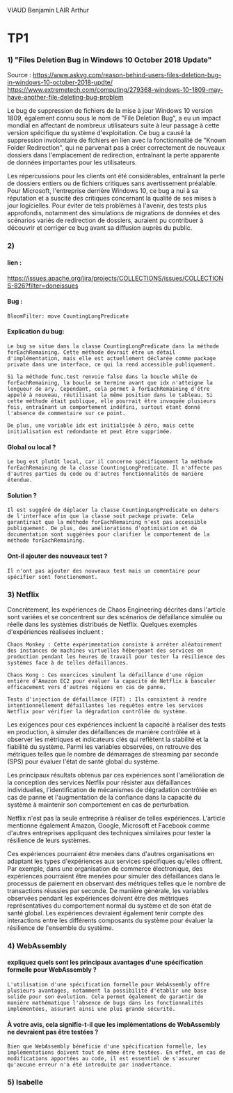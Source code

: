 VIAUD Benjamin
LAIR Arthur

# TP1

### 1) "Files Deletion Bug in Windows 10 October 2018 Update"

Source : https://www.askvg.com/reason-behind-users-files-deletion-bug-in-windows-10-october-2018-updte/
https://www.extremetech.com/computing/279368-windows-10-1809-may-have-another-file-deleting-bug-problem

Le bug de suppression de fichiers de la mise à jour Windows 10 version 1809, également connu sous le nom de "File Deletion Bug", a eu un impact mondial en affectant de nombreux utilisateurs suite à leur passage à cette version spécifique du système d'exploitation. Ce bug a causé la suppression involontaire de fichiers en lien avec la fonctionnalité de "Known Folder Redirection", qui ne parvenait pas à créer correctement de nouveaux dossiers dans l'emplacement de redirection, entraînant la perte apparente de données importantes pour les utilisateurs.

Les répercussions pour les clients ont été considérables, entraînant la perte de dossiers entiers ou de fichiers critiques sans avertissement préalable. Pour Microsoft, l'entreprise derrière Windows 10, ce bug a nui à sa réputation et a suscité des critiques concernant la qualité de ses mises à jour logicielles. Pour éviter de tels problèmes à l'avenir, des tests plus approfondis, notamment des simulations de migrations de données et des scénarios variés de redirection de dossiers, auraient pu contribuer à découvrir et corriger ce bug avant sa diffusion auprès du public.

### 2)

#### lien : 
https://issues.apache.org/jira/projects/COLLECTIONS/issues/COLLECTIONS-826?filter=doneissues
    
#### Bug :
    BloomFilter: move CountingLongPredicate

#### Explication du bug:

    Le bug se situe dans la classe CountingLongPredicate dans la méthode forEachRemaining. Cette méthode devrait être un détail d'implémentation, mais elle est actuellement déclarée comme package private dans une interface, ce qui la rend accessible publiquement.

    Si la méthode func.test renvoie false dans la boucle while de forEachRemaining, la boucle se termine avant que idx n'atteigne la longueur de ary. Cependant, cela permet à forEachRemaining d'être appelé à nouveau, réutilisant la même position dans le tableau. Si cette méthode était publique, elle pourrait être invoquée plusieurs fois, entraînant un comportement indéfini, surtout étant donné l'absence de commentaire sur ce point.

    De plus, une variable idx est initialisée à zéro, mais cette initialisation est redondante et peut être supprimée.
    
#### Global ou local ?

    Le bug est plutôt local, car il concerne spécifiquement la méthode forEachRemaining de la classe CountingLongPredicate. Il n'affecte pas d'autres parties du code ou d'autres fonctionnalités de manière étendue.


#### Solution ?

    Il est suggéré de déplacer la classe CountingLongPredicate en dehors de l'interface afin que la classe soit package private. Cela garantirait que la méthode forEachRemaining n'est pas accessible publiquement. De plus, des améliorations d'optimisation et de documentation sont suggérées pour clarifier le comportement de la méthode forEachRemaining.


#### Ont-il ajouter des nouveaux test ?
    
    Il n'ont pas ajouter des nouveaux test mais un comentaire pour spécifier sont fonctionement.


### 3) Netflix

Concrètement, les expériences de Chaos Engineering décrites dans l'article sont variées et se concentrent sur des scénarios de défaillance simulée ou réelle dans les systèmes distribués de Netflix. Quelques exemples d'expériences réalisées incluent :

    Chaos Monkey : Cette expérimentation consiste à arrêter aléatoirement des instances de machines virtuelles hébergeant des services en production pendant les heures de travail pour tester la résilience des systèmes face à de telles défaillances.

    Chaos Kong : Ces exercices simulent la défaillance d'une région entière d'Amazon EC2 pour évaluer la capacité de Netflix à basculer efficacement vers d'autres régions en cas de panne.

    Tests d'injection de défaillance (FIT) : Ils consistent à rendre intentionnellement défaillantes les requêtes entre les services Netflix pour vérifier la dégradation contrôlée du système.

Les exigences pour ces expériences incluent la capacité à réaliser des tests en production, à simuler des défaillances de manière contrôlée et à observer les métriques et indicateurs clés qui reflètent la stabilité et la fiabilité du système. Parmi les variables observées, on retrouve des métriques telles que le nombre de démarrages de streaming par seconde (SPS) pour évaluer l'état de santé global du système.

Les principaux résultats obtenus par ces expériences sont l'amélioration de la conception des services Netflix pour résister aux défaillances individuelles, l'identification de mécanismes de dégradation contrôlée en cas de panne et l'augmentation de la confiance dans la capacité du système à maintenir son comportement en cas de perturbation.

Netflix n'est pas la seule entreprise à réaliser de telles expériences. L'article mentionne également Amazon, Google, Microsoft et Facebook comme d'autres entreprises appliquant des techniques similaires pour tester la résilience de leurs systèmes.

Ces expériences pourraient être menées dans d'autres organisations en adaptant les types d'expériences aux services spécifiques qu'elles offrent. Par exemple, dans une organisation de commerce électronique, des expériences pourraient être menées pour simuler des défaillances dans le processus de paiement en observant des métriques telles que le nombre de transactions réussies par seconde. De manière générale, les variables observées pendant les expériences doivent être des métriques représentatives du comportement normal du système et de son état de santé global. Les expériences devraient également tenir compte des interactions entre les différents composants du système pour évaluer la résilience de l'ensemble du système.

### 4) WebAssembly

#### expliquez quels sont les principaux avantages d'une spécification formelle pour WebAssembly ?
    L'utilisation d'une spécification formelle pour WebAssembly offre plusieurs avantages, notamment la possibilité d'établir une base solide pour son évolution. Cela permet également de garantir de manière mathématique l'absence de bugs dans les fonctionnalités implémentées, assurant ainsi une plus grande sécurité.

#### À votre avis, cela signifie-t-il que les implémentations de WebAssembly ne devraient pas être testées ?
    Bien que WebAssembly bénéficie d'une spécification formelle, les implémentations doivent tout de même être testées. En effet, en cas de modifications apportées au code, il est essentiel de s'assurer qu'aucune erreur n'a été introduite par inadvertance.

### 5) Isabelle

